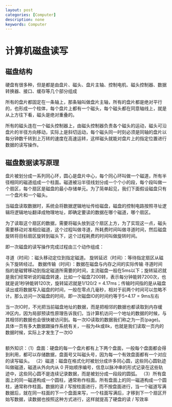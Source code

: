 ```yaml
---
layout: post
categories: [Computer]
description: none
keywords: Computer
---
```

# 计算机磁盘读写

## 磁盘结构
硬盘有很多种，但是都是由盘片、磁头、盘片主轴、控制电机、磁头控制器、数据转换器、接口、缓存等几个部分组成

所有的盘片都固定在一条轴上，那条轴叫做盘片主轴，所有的盘片都是绝对平行的，也形成一个柱体，每个盘片上都有一个磁头，每个磁头都在同意轴线上，就是从上方往下看，磁头是绝对重叠的。

所有的磁头连在一个磁头控制器上，由磁头控制器负责各个磁头的运动，磁头可沿盘片的半径方向移动，实际上是斜切运动，每个磁头同一时刻必须是同轴的盘片以每分钟数千转到上万转的速度在高速运转，这样磁头就能对盘片上的指定位置进行数据的读写操作。

## 磁盘数据读写原理
盘片被划分成一系列同心环，圆心是盘片中心，每个同心环叫做一个磁道，所有半径相同的磁道组成一个柱面。磁道被沿半径线划分成一个个小的段，每个段叫做一个扇区，每个扇区是磁盘的最小存储单元。为了简单起见，我们下面假设磁盘只有一个盘片和一个磁头。

当磁盘读取数据时，系统会将数据逻辑地址传给磁盘，磁盘的控制电路按照寻址逻辑将逻辑地址翻译成物理地址，即确定要读的数据在哪个磁道，哪个扇区。

为了读取这个扇区的数据，需要将磁头放到这个扇区上方，为了实现这一点，磁头需要移动对准相应磁道，这个过程叫做寻道，所耗费时间叫做寻道时间，然后磁盘旋转将目标扇区旋转到磁头下，这个过程耗费的时间叫做旋转时间。

即一次磁盘的读写操作完成过程由三个动作组成：

寻道（时间）：磁头移动定位到指定磁道。
旋转延迟（时间）：等待指定扇区从磁头下旋转经过。
数据传输（时间）：数据在磁盘与内存之间的实际传输
寻道时间指的是磁臂移动到指定磁道所需要的时间，主流磁盘一般在5ms以下；旋转延迟就是我们经常听说的磁盘转速，比如一个磁盘7200转，表示每分钟能转7200次，也就是说1秒钟能转120次，旋转延迟就是1/120/2 = 4.17ms；传输时间指的是从磁盘读出或将数据写入磁盘的时间，一般在零点几毫秒，相对于前两个时间可以忽略不计。那么访问一次磁盘的时间，即一次磁盘IO的时间约等于5+4.17 = 9ms左右

当一次IO时，不光把当前磁盘地址的数据，而是把相邻的数据也都读取到内存缓冲区内，因为局部预读性原理告诉我们，当计算机访问一个地址的数据的时候，与其相邻的数据也会很快被访问到。每一次IO读取的数据我们称之为一页(page)。具体一页有多大数据跟操作系统有关，一般为4k或8k，也就是我们读取一页内的数据时候，实际上才发生了一次IO

## 
额外知识：（1）盘面：硬盘的每一个盘片都有上下两个盘面，一般每个盘面都会得到利用，都可以存储数据，盘面号又叫磁头号，因为每一个有效盘面都有一个对应的读写磁头。 （2）磁道：磁盘在格式化时被划分成许多同心圆，这些同心圆轨迹叫做磁道，磁道从外向内从 0 开始顺序编号，信息以脉冲串的形式记录在这些轨迹中，这些同心圆不是连续记录数据，而是被划分成一段段的圆弧。 （3）所有盘面上的同一磁道构成一个圆柱，通常称作柱面。所有盘面上的同一磁道构成一个圆柱，通常称作柱面。数据的读 / 写按柱面进行，而不按盘面进行，当一个磁道写满数据后，就在同一柱面的下一个盘面来写，一个柱面写满后，才移到下一个扇区开始写数据，读数据也按照这种方式进行，这样就提高了硬盘的读 / 写效率